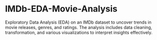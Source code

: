 # IMDb-EDA-Movie-Analysis
Exploratory Data Analysis (EDA) on an IMDb dataset to uncover trends in movie releases, genres, and ratings. The analysis includes data cleaning, transformation, and various visualizations to interpret insights effectively.
